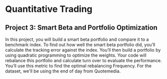 # Quantitative Trading

## Project 3: Smart Beta and Portfolio Optimization

In this project, you will build a smart beta portfolio and compare it to a benchmark index. To find out how well the smart beta portfolio did, you’ll calculate the tracking error against the index. You’ll then build a portfolio by using quadratic programming to optimize the weights. Your code will rebalance this portfolio and calculate turn over to evaluate the performance. You’ll use this metric to find the optimal rebalancing Frequency. For the dataset, we'll be using the end of day from Quotemedia.
